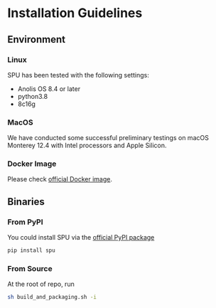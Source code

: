 # Installation Guidelines

## Environment

### Linux

SPU has been tested with the following settings:

- Anolis OS 8.4 or later
- python3.8
- 8c16g

### MacOS

We have conducted some successful preliminary testings on macOS Monterey 12.4 with Intel processors and Apple Silicon.

### Docker Image

Please check [official Docker image](https://registry.hub.docker.com/r/secretflow/secretflow-gcc11-anolis-dev).


## Binaries

### From PyPI

You could install SPU via the [official PyPI package](https://pypi.org/project/spu/)

```bash
pip install spu
```


### From Source

At the root of repo, run

```bash
sh build_and_packaging.sh -i
```
